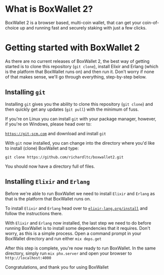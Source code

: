 # What is BoxWallet 2?

BoxWallet 2 is a browser based,  multi-coin wallet, that can get your coin-of-choice up and running fast and securely staking with just a few clicks.

# Getting started with BoxWallet 2

As there are no current releases of BoxWallet 2, the best way of getting started is to clone this repository (`git clone`), install Elixir and Erlang (which is the platform that BoxWallet runs on) and then run it. Don't worry if none of that makes sense, we'll go through everything, step-by-step below.

## Installing `git`

Installing `git` gives you the ability to clone this repository (`git clone`) and then quickly get any updates (`git pull`) with the minimum of fuss.

If you're on Linux you can install `git` with your package manager, however, if you're on Windows, please head over to:

[`https://git-scm.com`](https://git-scm.com) and download and install `git`

With `git` now installed, you can change into the directory where you'd like to install (clone) BoxWallet and type:

`git clone https://github.com/richardltc/boxwallet2.git`

You should now have a directory full of files.

## Installing `Elixir` and `Erlang`
Before we're able to run BoxWallet we need to install `Elixir` and `Erlang` as that is the platform that BoxWallet runs on.

To install `Elixir` and `Erlang` head over to [`elixir-lang.org/install`](https://elixir-lang.org/install) and follow the instructions there.

With `Elixir` and `Erlang` now installed, the last step we need to do before running BoxWallet is to install some dependencies that it requires. Don't worry, as this is a simple process. Open a command prompt in your BoxWallet directory and
run either `mix deps.get`

After this step is complete, you're now ready to run BoxWallet. In the same directory, simply run `mix phx.server` and open your browser to `http://localhost:4000`

Congratulations, and thank you for using BoxWallet
